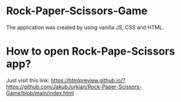 # Rock-Paper-Scissors-Game
The application was created by using vanilla JS, CSS and HTML.
# How to open Rock-Pape-Scissors app?
Just visit this link: https://htmlpreview.github.io/?https://github.com/JakubJurkian/Rock-Paper-Scissors-Game/blob/main/index.html
